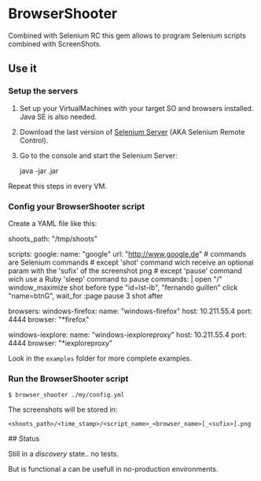 # BrowserShooter

Combined with Selenium RC this gem allows to program Selenium scripts combined with ScreenShots.

## Use it

### Setup the servers

1. Set up your VirtualMachines with your target SO and browsers installed. Java SE is also needed.
2. Download the last version of [Selenium Server](http://seleniumhq.org/download/) (AKA Selenium Remote Control).
3. Go to the console and start the Selenium Server:

    java -jar <your selenium server file>.jar

Repeat this steps in every VM.

### Config your BrowserShooter script

Create a YAML file like this:

shoots_path: "/tmp/shoots"

scripts:
  google:
    name: "google"
    url: "http://www.google.de"
    # commands are Selenium commands
    # except 'shot' command wich receive an optional param with the 'sufix' of the screenshot png
    # except 'pause' command wich use a Ruby 'sleep' command to pause
    commands: |
      open "/"
      window_maximize
      shot before
      type "id=lst-ib", "fernando guillen"
      click "name=btnG", wait_for :page
      pause 3
      shot after

browsers:
  windows-firefox:
    name: "windows-firefox"
    host: 10.211.55.4
    port: 4444
    browser: "*firefox"

  windows-iexplore:
    name: "windows-iexploreproxy"
    host: 10.211.55.4
    port: 4444
    browser: "*iexploreproxy"

Look in the `examples` folder for more complete examples.


### Run the BrowserShooter script

    $ browser_shooter ./my/config.yml

The screenshots will be stored in:

    <shoots_path>/<time_stamp>/<script_name>_<browser_name>[_<sufix>].png

## Status

Still in a _discovery_ state.. no tests.

But is functional a can be usefull in no-production environments.